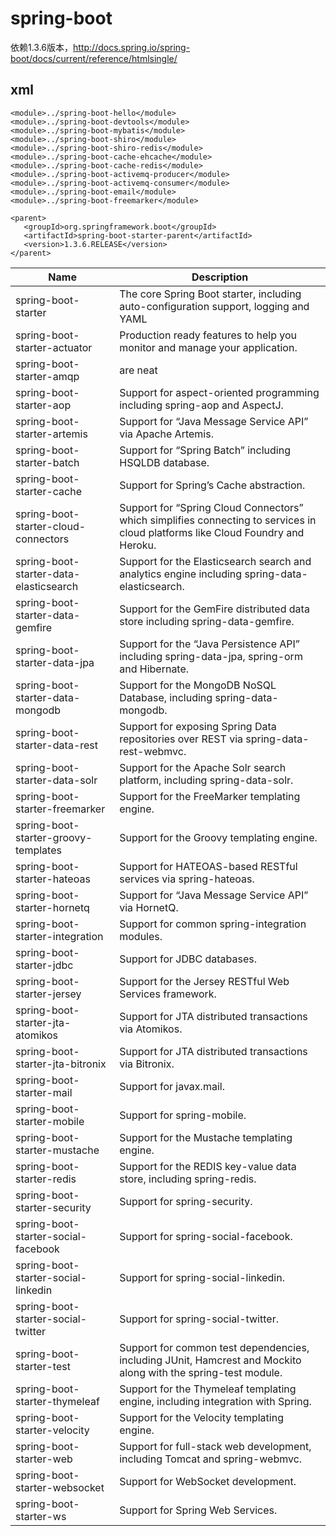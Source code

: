 # spring-boot
依赖1.3.6版本，http://docs.spring.io/spring-boot/docs/current/reference/htmlsingle/
## xml
 ```
<module>../spring-boot-hello</module>
<module>../spring-boot-devtools</module>
<module>../spring-boot-mybatis</module>
<module>../spring-boot-shiro</module>
<module>../spring-boot-shiro-redis</module>
<module>../spring-boot-cache-ehcache</module>
<module>../spring-boot-cache-redis</module>
<module>../spring-boot-activemq-producer</module>
<module>../spring-boot-activemq-consumer</module>
<module>../spring-boot-email</module>
<module>../spring-boot-freemarker</module>
	    	
<parent>
	<groupId>org.springframework.boot</groupId>
	<artifactId>spring-boot-starter-parent</artifactId>
	<version>1.3.6.RELEASE</version>
</parent>
```
| Name          			| Description           								|
| ------------- 			|---------------------									|
| spring-boot-starter      		| The core Spring Boot starter, including auto-configuration support, logging and YAML	|
| spring-boot-starter-actuator      	| Production ready features to help you monitor and manage your application.      	|
| spring-boot-starter-amqp 		| are neat      									|
|spring-boot-starter-aop		|Support for aspect-oriented programming including spring-aop and AspectJ.		|
|spring-boot-starter-artemis		|Support for “Java Message Service API” via Apache Artemis.				|
|spring-boot-starter-batch		|Support for “Spring Batch” including HSQLDB database.					|
|spring-boot-starter-cache		|Support for Spring’s Cache abstraction.						|
|spring-boot-starter-cloud-connectors	|Support for “Spring Cloud Connectors” which simplifies connecting to services in cloud platforms like Cloud Foundry and Heroku.											|
|spring-boot-starter-data-elasticsearch	|Support for the Elasticsearch search and analytics engine including spring-data-elasticsearch.													|
|spring-boot-starter-data-gemfire	|Support for the GemFire distributed data store including spring-data-gemfire.		|
|spring-boot-starter-data-jpa		|Support for the “Java Persistence API” including spring-data-jpa, spring-orm and Hibernate.|
|spring-boot-starter-data-mongodb	|Support for the MongoDB NoSQL Database, including spring-data-mongodb.			|
|spring-boot-starter-data-rest		|Support for exposing Spring Data repositories over REST via spring-data-rest-webmvc.	|
|spring-boot-starter-data-solr		|Support for the Apache Solr search platform, including spring-data-solr.		|
|spring-boot-starter-freemarker		|Support for the FreeMarker templating engine.						|
|spring-boot-starter-groovy-templates	|Support for the Groovy templating engine.						|
|spring-boot-starter-hateoas		|Support for HATEOAS-based RESTful services via spring-hateoas.				|
|spring-boot-starter-hornetq		|Support for “Java Message Service API” via HornetQ.					|
|spring-boot-starter-integration	|Support for common spring-integration modules.						|
|spring-boot-starter-jdbc		|Support for JDBC databases.								|
|spring-boot-starter-jersey		|Support for the Jersey RESTful Web Services framework.					|
|spring-boot-starter-jta-atomikos	|Support for JTA distributed transactions via Atomikos.					|
|spring-boot-starter-jta-bitronix	|Support for JTA distributed transactions via Bitronix.					|
|spring-boot-starter-mail		|Support for javax.mail.								|
|spring-boot-starter-mobile		|Support for spring-mobile.								|
|spring-boot-starter-mustache		|Support for the Mustache templating engine.						|
|spring-boot-starter-redis		|Support for the REDIS key-value data store, including spring-redis.			|		
|spring-boot-starter-security		|Support for spring-security.								|
|spring-boot-starter-social-facebook	|Support for spring-social-facebook.							|
|spring-boot-starter-social-linkedin	|Support for spring-social-linkedin.							|
|spring-boot-starter-social-twitter	|Support for spring-social-twitter.							|
|spring-boot-starter-test		|Support for common test dependencies, including JUnit, Hamcrest and Mockito along with the spring-test module.														|
|spring-boot-starter-thymeleaf		|Support for the Thymeleaf templating engine, including integration with Spring.	|
|spring-boot-starter-velocity		|Support for the Velocity templating engine.						|
|spring-boot-starter-web		|Support for full-stack web development, including Tomcat and spring-webmvc.		|	
|spring-boot-starter-websocket		|Support for WebSocket development.							|
|spring-boot-starter-ws			|Support for Spring Web Services.							|		
